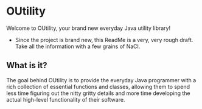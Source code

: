 # OUtility
Welcome to OUtility, your brand new everyday Java utility library!

* Since the project is brand new, this ReadMe is a very, very rough draft. Take all the information with a few grains of NaCl.

## What is it?

The goal behind OUtility is to provide the everyday Java programmer with a rich collection of essential functions and classes, allowing them to spend less time figuring out the nitty gritty details and more time developing the actual high-level functionality of their software.
